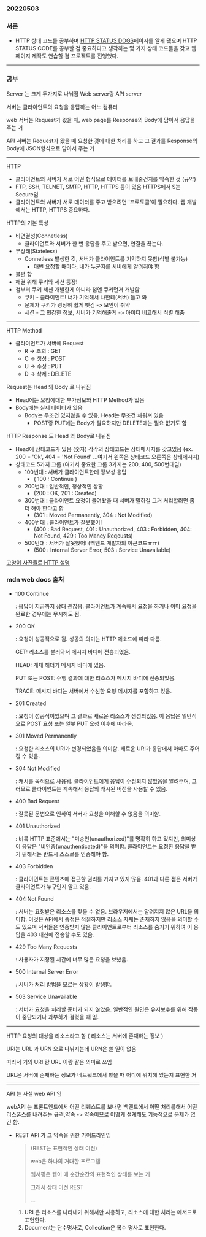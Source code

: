 ### 20220503

### 서론

- HTTP 상태 코드를 공부하며 [HTTP STATUS DOGS](https://httpstatusdogs.com/)페이지를 알게 됐으며 HTTP STATUS CODE를 공부할 겸 중요하다고 생각하는 몇 가지 상태 코드들을 갖고 웹페이지 제작도 연습할 겸 프로젝트를 진행했다.



----

### 공부

Server 는 크게 두가지로 나눠짐 Web server랑 API server

서버는 클라이언트의 요청을 응답하는 어느 컴퓨터

web 서버는 Request가 왔을 때, web page를 Response의 Body에 담아서 응답을 주는 거

API 서버는 Request가 왔을 때 요청한 것에 대한 처리를 하고 그 결과를 Response의 Body에 JSON형식으로 담아서 주는 거

----

HTTP

- 클라이언트와 서버가 서로 어떤 형식으로 데이터를 보내줄건지를 약속한 것 (규약)
- FTP, SSH, TELNET, SMTP, HTTP, HTTPS 등이 있음 HTTPS에서 S는 Secure임
- 클라이언트와 서버가 서로 데이터를 주고 받으려면 '프로토콜'이 필요하다. 웹 개발에서는 HTTP, HTTPS 중요하다.

HTTP의 기본 특성

- 비연결성(Connetless)
  - 클라이언트와 서버가 한 번 응답을 주고 받으면, 연결을 끊는다.
- 무상태(Stateless)
  - Connetless 발생한 것, 서버가 클라이언트를 기억하지 못함(식별 불가능)
    - 매번 요청할 때마다, 내가 누군지를 서버에게 알려줘야 함
- 불편 함
- 해결 위해 쿠키와 세션 등장!
- 첨부터 쿠키 세션 개발한게 아니라 첨엔 쿠키먼저 개발함
  - 쿠키 - 클라이언트! 너가 기억해서 나한테(서버) 들고 와
  - 문제가 쿠키가 굉장히 쉽게 뺏김 -> 보안이 취약
  - 세션 - 그 민감한 정보, 서버가 기억해줄게 -> 아이디 비교해서 식별 해줌

----

HTTP Method

- 클라이언트가 서버에 Request
  - R -> 조회 : GET
  - C -> 생성 : POST
  - U -> 수정 : PUT
  - D -> 삭제 : DELETE

Request는 Head 와 Body 로 나눠짐

- Head에는 요청에대한 부가정보와 HTTP Method가 있음
- Body에는 실제 데이터가 있음
  - Body는 무조건 있지않을 수 있음, Head는 무조건 채워져 있음
    - POST랑 PUT에는 Body가 필요하지만 DELETE에는 필요 없기도 함

HTTP Response 도 Head 와 Body로 나눠짐

- Head에 상태코드가 있음 (숫자) 각각의 상태코드는 상태메시지를 갖고있음 (ex. 200 = 'Ok', 404 = 'Not Found' ...여기서 왼쪽은 상태코드 오른쪽은 상태메시지)
- 상태코드 5가지 그룹 (여기서 중요한 그룹 3가지는 200, 400, 500번대임)
  - 100번대 : 서버가 클라이언트한테 정보성 응답 
    - ( 100 : Continue )
  - 200번대 : 일반적인, 정상적인 상황
    - (200 : OK, 201 : Created)
  - 300번대 : 클라이언트 요청이 들어왔을 때 서버가 말하길 그거 처리할려면 좀 더 해야 한다고 함
    - (301 : Moved Permanently, 304 : Not Modified)
  - 400번대 : 클라이언트가 잘못했어!
    - (400 : Bad Request, 401 : Unauthorized, 403 : Forbidden, 404: Not Found, 429 : Too Maney Reqeusts)
  - 500번대 : 서버가 잘못했어! (백엔드 개발자의 야근코드ㅠㅠ)
    - (500 : Internal Server Error, 503 : Service Unavailable)

[고양이 사진들로 HTTP 설명](https://http.cat/)

### mdn web docs 출처

- 100 Continue

  : 응답이 지금까지 상태 괜찮음. 클라이언트가 계속해서 요청을 하거나 이미 요청을 완료한 경우에는 무시해도 됨.

- 200 OK

  : 요청이 성공적으로 됨. 성공의 의미는 HTTP 메소드에 따라 다름. 

  GET: 리소스를 불러와서 메시지 바디에 전송되었음.

  HEAD: 개체 해더가 메시지 바디에 있음.

  PUT 또는 POST: 수행 결과에 대한 리소스가 메시지 바디에 전송되었음.

  TRACE: 메시지 바디는 서버에서 수신한 요청 메시지를 포함하고 있음.

- 201 Created

  : 요청이 성공적이었으며 그 결과로 새로운 리소스가 생성되었음. 이 응답은 일반적으로 POST 요청 또는 일부 PUT 요청 이후에 따라옴.

- 301 Moved Permanently

  : 요청한 리소스의 URI가 변경되었음을 의미함. 새로운 URI가 응답에서 아마도 주어질 수 있음.

- 304 Not Modified

  : 캐시를 목적으로 사용됨. 클라이언트에게 응답이 수정되지 않았음을 알려주며, 그러므로 클라이언트는 계속해서 응답의 캐시된 버전을 사용할 수 있음.

- 400 Bad Request

  : 잘못된 문법으로 인하여 서버가 요청을 이해할 수 없음을 의미함.

- 401 Unauthorized

  : 비록 HTTP 표준에서는 "미승인(unauthorized)"를 명확히 하고 있지만, 의미상 이 응답은 "비인증(unauthenticated)"을 의미함. 클라이언트는 요청한 응답을 받기 위해서는 반드시 스스로를 인증해야 함.

- 403 Forbidden

  : 클라이언트는 콘텐츠에 접근할 권리를 가지고 있지 않음. 401과 다른 점은 서버가 클라이언트가 누구인지 알고 있음.

- 404 Not Found

  : 서버는 요청받은 리소스를 찾을 수 없음. 브라우저에서는 알려지지 않은 URL을 의미함. 이것은 API에서 종점은 적절하지만 리소스 자체는 존재하지 않음을 의미할 수도 있으며 서버들은 인증받지 않은 클라이언트로부터 리소스를 숨기기 위하여 이 응답을 403 대신에 전송할 수도 있음.

- 429 Too Many Requests

  : 사용자가 지정된 시간에 너무 많은 요청을 보냈음.

- 500 Internal Server Error

  : 서버가 처리 방법을 모르는 상황이 발생함.

- 503 Service Unavailable

  : 서버가 요청을 처리할 준비가 되지 않았음. 일반적인 원인은 유지보수를 위해 작동이 중단되거나 과부하가 걸렸을 때 임. 

----

HTTP 요청의 대상을 리소스라고 함 ( 리소스는 서버에 존재하는 정보 )

URI는 URL 과 URN 으로 나눠지는데 URN은 쓸 일이 없음

따라서 거의 URI 랑 URL 이랑 같은 의미로 쓰임

URL은 서버에 존재하는 정보가 네트워크에서 봤을 때 어디에 위치해 있는지 표현한 거

----

API 는 사실 web API 임

webAPI 는 프론트엔드에서 어떤 리퀘스트를 보내면 백엔드에서 어떤 처리를해서 어떤 리스폰스를 내려주는 규격,약속 -> 약속이므로 어떻게 설계해도 기능적으로 문제가 없긴 함.

- REST API 가 그 약속을 위한 가이드라인임 

  > (REST는 표현적인 상태 이전)
  >
  > web은 하나의 거대한 프로그램 
  >
  > 웹서핑은 웹이 매 순간순간의 표현적인 상태를 보는 거
  >
  > 그래서 상태 이전 REST
  >
  > ...

  1. URL은 리소스를 나타내기 위해서만 사용하고, 리소스에 대한 처리는 메서드로 표현한다.
  2. Document는 단수명사로, Collection은 복수 명사로 표현한다.
